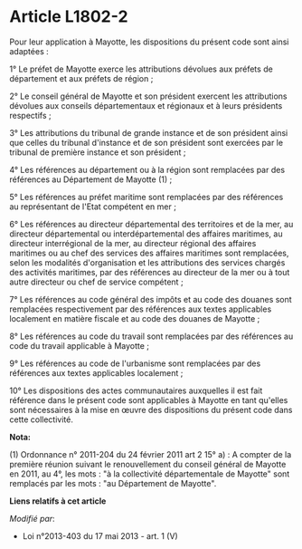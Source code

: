 # Article L1802-2

Pour leur application à Mayotte, les dispositions du présent code sont ainsi adaptées :

1° Le préfet de Mayotte exerce les attributions dévolues aux préfets de département et aux préfets de région ;

2° Le conseil général de Mayotte et son président exercent les attributions dévolues aux conseils départementaux et régionaux
et à leurs présidents respectifs ;

3° Les attributions du tribunal de grande instance et de son président ainsi que celles du tribunal d'instance et de son
président sont exercées par le tribunal de première instance et son président ;

4° Les références au département ou à la région sont remplacées par des références au Département de Mayotte (1) ;

5° Les références au préfet maritime sont remplacées par des références au représentant de l'Etat compétent en mer ;

6° Les références au directeur départemental des territoires et de la mer, au directeur départemental ou interdépartemental
des affaires maritimes, au directeur interrégional de la mer, au directeur régional des affaires maritimes ou au chef des
services des affaires maritimes sont remplacées, selon les modalités d'organisation et les attributions des services chargés
des activités maritimes, par des références au directeur de la mer ou à tout autre directeur ou chef de service compétent ;

7° Les références au code général des impôts et au code des douanes sont remplacées respectivement par des références aux
textes applicables localement en matière fiscale et au code des douanes de Mayotte ;

8° Les références au code du travail sont remplacées par des références au code du travail applicable à Mayotte ;

9° Les références au code de l'urbanisme sont remplacées par des références aux textes applicables localement ;

10° Les dispositions des actes communautaires auxquelles il est fait référence dans le présent code sont applicables à
Mayotte en tant qu'elles sont nécessaires à la mise en œuvre des dispositions du présent code dans cette collectivité.

**Nota:**

(1) Ordonnance n° 2011-204 du 24 février 2011 art 2 15° a) : A compter de la première réunion suivant le renouvellement du
conseil général de Mayotte en 2011, au 4°, les mots : "à la collectivité départementale de Mayotte" sont remplacés par les
mots : "au Département de Mayotte".

**Liens relatifs à cet article**

_Modifié par_:

  - Loi n°2013-403 du 17 mai 2013 - art. 1 (V)
